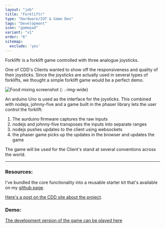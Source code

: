 ```yaml
---
layout: "job"
title: "Forkliftr"
type: "Hardware/IOT & Game Dev"
tags: "Development"
icon: "gamepad"
variant: "v1"
order: "6"
sitemap:
  exclude: 'yes'
---
```


Forkliftr is a forklift game controlled with three analogue joysticks.

One of CDD's Clients wanted to show off the responsiveness and quality of their joysticks. Since the joysticks are actually used in several types of forklifts, we thought a simple forklift game would be a perfect demo.

![Food mixing screenshot](/images/work/forkliftr-1.png)
{: .-img-wide}

An arduino Uno is used as the interface for the joysticks. This combined with nodejs, johnny-five and a game built in the phaser library lets the user control the forklift:

1. The aurduino firmware captures the raw inputs 
2. nodejs and johnny-five transposes the inputs into separate ranges
3. nodejs pushes updates to the client using websockets
4. the phaser game picks up the updates in the browser and updates the game

The game will be used for the Client's stand at several conventions across the world.

---

### Resources:

I've bundled the core functionality into a reusable starter kit that's available on my [github page](https://github.com/bnhovde/AnalogueIO).

[Here's a post on the CDD site about the project](http://cddnation.com/insight/going-analogue).

### Demo:

[The development version of the game can be played here](http://cw.cddstaging.com/)